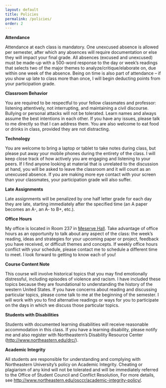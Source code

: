 ```yaml
---
layout: default
title: Policies
permalink: /policies/
order: 2
--- 
```


**Attendance**

Attendance at each class is mandatory. One unexcused absence is allowed per semester, after which any absences will require documentation or else they will impact your final grade. All absences (excused and unexcused) must be made-up with a 500-word response to the day or week’s readings that selects two of the major themes to analyze/critique/elaborate on, due within one week of the absence. Being on time is also part of attendance – if you show up late to class more than once, I will begin deducting points from your participation grade.

**Classroom Behavior**

You are required to be respectful to your fellow classmates and professor: listening attentively, not interrupting, and maintaining a civil discourse. Bullying or personal attacks will not be tolerated. Learn names and always assume the best intentions in each other. If you have any issues, please talk to me directly so that I can address them. You are also welcome to eat food or drinks in class, provided they are not distracting. 

**Technology**

You are welcome to bring a laptop or tablet to take notes during class, but please put away your mobile phones during the entirety of the class. I will keep close track of how actively you are engaging and listening to your peers. If I find anyone looking at material that is unrelated to the discussion at hand, you will be asked to leave the classroom and it will count as an unexcused absence. If you are making more eye contact with your screen than your classmates, your participation grade will also suffer.

**Late Assignments**

Late assignments will be penalized by one half letter grade for each day they are late, starting immediately after the specified time (an A paper becomes an A-, an A- to B+, etc.).

**Office Hours**

My office is located in Room 237 in [Meserve Hall](https://www.google.com/maps/place/Meserve+Hall/@42.3378125,-71.0931276,17z/data=!3m1!4b1!4m5!3m4!1s0x89e37a22217737a9:0x8ba53f8873603d10!8m2!3d42.3378086!4d-71.0909389). Take advantage of office hours as an opportunity to talk about any aspect of the class: the week’s reading, ideas and strategies for your upcoming paper or project, feedback you have received, or difficult themes and concepts. If weekly office hours conflict with your schedule, please contact me to schedule a different time to meet. I look forward to getting to know each of you!

**Course Content Note**

This course will involve historical topics that you may find emotionally distressful, including episodes of violence and racism. I have included these topics because they are foundational to understanding the history of the western United States. If you have concerns about reading and discussing particular topics, please come talk to me at the beginning of the semester. I will work with you to find alternative readings or ways for you to participate on the days in which we discuss those particular topics.

**Students with Disabilities**

Students with documented learning disabilities will receive reasonable accommodation in this class. If you have a learning disability, please notify me and also register with Northeastern’s Disability Resource Center (<http://www.northeastern.edu/drc/>). 

**Academic Integrity**

All students are responsible for understanding and complying with Northeastern University’s policy on Academic Integrity. Cheating or plagiarism of any kind will not be tolerated and will be immediately referred to the Office of Student Council and Conflict Resolution, For more details, see <http://www.northeastern.edu/osccr/academic-integrity-policy/>.
